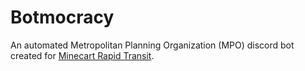 # Botmocracy

An automated Metropolitan Planning Organization (MPO) discord bot created for [Minecart Rapid Transit](https://minecartrapidtransit.net).
